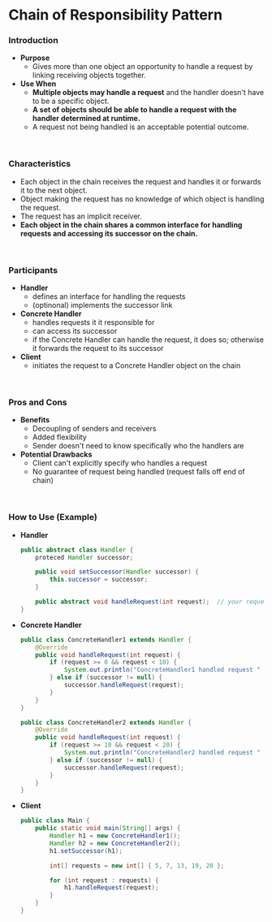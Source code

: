 # Chain of Responsibility Pattern

### Introduction 
- **Purpose**
  - Gives more than one object an opportunity to handle a request by linking receiving objects together.
- **Use When**
  - **Multiple objects may handle a request** and the handler doesn't have to be a specific object.
  - **A set of objects should be able to handle a request with the handler determined at runtime.**
  - A request not being handled is an acceptable potential outcome.

<br> 

### Characteristics
- Each object in the chain receives the request and handles it or forwards it to the next object.
- Object making the request has no knowledge of which object is handling the request.
- The request has an implicit receiver.
- **Each object in the chain shares a common interface for handling requests and accessing its successor on the chain.**

<br>

### Participants
- **Handler**
  - defines an interface for handling the requests
  - (optinonal) implements the successor link
- **Concrete Handler**
  - handles requests it it responsible for
  - can access its successor
  - if the Concrete Handler can handle the request, it does so; otherwise it forwards the request to its successor
- **Client**
  - initiates the request to a Concrete Handler object on the chain
 
<br>

### Pros and Cons
- **Benefits**
  - Decoupling of senders and receivers
  - Added flexibility
  - Sender doesn't need to know specifically who the handlers are
- **Potential Drawbacks**
  - Client can't explicitly specify who handles a request
  - No guarantee of request being handled (request falls off end of chain)

<br>

### How to Use (Example)
- **Handler**
  ```java
  public abstract class Handler {
      proteced Handler successor;
  
      public void setSuccessor(Handler successor) {
          this.successor = successor;
      }

      public abstract void handleRequest(int request);  // your request to be handled
  }
  ```
- **Concrete Handler**
  ```java
  public class ConcreteHandler1 extends Handler {
      @Override
      public void handleRequest(int request) {
          if (request >= 0 && request < 10) {
              System.out.println("ConcreteHandler1 handled request " + request);
          } else if (successor != null) {
              successor.handleRequest(request);
          }
      }
  }
  ```
  ```java
  public class ConcreteHandler2 extends Handler {
      @Override
      public void handleRequest(int request) {
          if (request >= 10 && request < 20) {
              System.out.println("ConcreteHandler2 handled request " + request);
          } else if (successor != null) {
              successor.handleRequest(request);
          }
      }
  }
  ```
- **Client**
  ```java
  public class Main {
      public static void main(String[] args) {
          Handler h1 = new ConcreteHandler1();
          Handler h2 = new ConcreteHandler2();
          h1.setSuccessor(h1);

          int[] requests = new int[] { 5, 7, 13, 19, 20 };

          for (int request : requests) {
              h1.handleRequest(request);
          }
      }
  }
  ```
